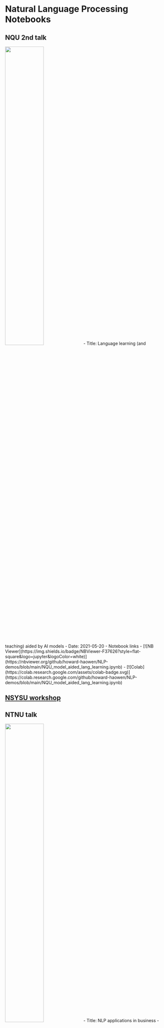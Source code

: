 # Natural Language Processing Notebooks 

## NQU 2nd talk
<img width="50%" height="50%" src="https://raw.githubusercontent.com/howard-haowen/NLP-demos/main/img/nqu_2022.JPG">
- Title: Language learning (and teaching) aided by AI models
- Date: 2021-05-20
- Notebook links
  - [![NB Viewer](https://img.shields.io/badge/NBViewer-F37626?style=flat-square&logo=jupyter&logoColor=white)](https://nbviewer.org/github/howard-haowen/NLP-demos/blob/main/NQU_model_aided_lang_learning.ipynb)  
  - [![Colab](https://colab.research.google.com/assets/colab-badge.svg)](https://colab.research.google.com/github/howard-haowen/NLP-demos/blob/main/NQU_model_aided_lang_learning.ipynb) 

## [NSYSU workshop](https://howard-haowen.github.io/NLP-demos/nsysu_workshop)

## NTNU talk
<img width="50%" height="50%" src="https://raw.githubusercontent.com/howard-haowen/NLP-demos/main/img/ntnu_2022.JPG">
- Title: NLP applications in business
- Date: 2022-03-21
- Notebook links
  - [![NB Viewer](https://img.shields.io/badge/NBViewer-F37626?style=flat-square&logo=jupyter&logoColor=white)](https://nbviewer.org/github/howard-haowen/NLP-demos/blob/main/NTNU_talk.ipynb)  
  - [![Colab](https://colab.research.google.com/assets/colab-badge.svg)](https://colab.research.google.com/github/howard-haowen/NLP-demos/blob/main/NTNU_talk.ipynb) 


## CJCU talk
<img width="50%" height="50%" src="https://raw.githubusercontent.com/howard-haowen/NLP-demos/main/img/cjcu_2021.jpg">
- Title: Trends in NLP
- Date: 2021-12-06
- Notebook links
  - [![NB Viewer](https://img.shields.io/badge/NBViewer-F37626?style=flat-square&logo=jupyter&logoColor=white)](https://nbviewer.org/github/howard-haowen/NLP-demos/blob/main/CJCU_talk.ipynb)  
  - [![Colab](https://colab.research.google.com/assets/colab-badge.svg)](https://colab.research.google.com/github/howard-haowen/NLP-demos/blob/main/CJCU_talk.ipynb) 

  
## NQU talk
<img width="50%" height="50%" src="https://raw.githubusercontent.com/howard-haowen/NLP-demos/main/img/nqu_2021.PNG">
- Title: AI and NLP
- Date: 2021-10-30
- Notebook links
  - [![NB Viewer](https://img.shields.io/badge/NBViewer-F37626?style=flat-square&logo=jupyter&logoColor=white)](https://nbviewer.org/github/howard-haowen/NLP-demos/blob/main/NQU_talk.ipynb)  
  - [![Colab](https://colab.research.google.com/assets/colab-badge.svg)](https://colab.research.google.com/github/howard-haowen/NLP-demos/blob/main/NQU_talk.ipynb) 
